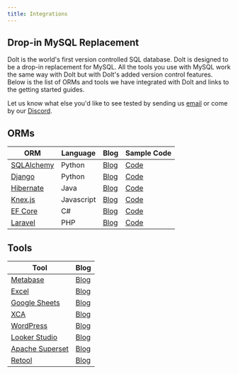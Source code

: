 ```yaml
---
title: Integrations
---
```


## Drop-in MySQL Replacement

Dolt is the world's first version controlled SQL database. Dolt is designed to be a drop-in replacement for MySQL. All the tools you use with MySQL work the same way with Dolt but with Dolt's added version control features. Below is the list of ORMs and tools we have integrated with Dolt and links to the getting started guides. 

Let us know what else you'd like to see tested by sending us [email](mailto:interest@dolthub.com) or come by our [Discord](https://discord.gg/gqr7K4VNKe). 

## ORMs
| ORM | Language | Blog | Sample Code | 
| --- | ---------| ---- | ----------- |
| [SQLAlchemy](https://www.sqlalchemy.org/) | Python | [Blog](https://www.dolthub.com/blog/2023-07-12-sql-alchemy-getting-started/) | [Code](https://github.com/timsehn/dolt-sqlalchemy-getting-started/tree/main) |
| [Django](https://www.djangoproject.com/)| Python | [Blog](https://www.dolthub.com/blog/2024-01-31-dolt-django/) | [Code](https://github.com/dolthub/dolt_django) |
| [Hibernate ](https://hibernate.org/)| Java | [Blog](https://www.dolthub.com/blog/2023-11-13-dolt-on-hibernate/) | [Code](https://github.com/dolthub/hibernate-sample) |
| [Knex.js](https://knexjs.org/) | Javascript | [Blog](https://www.dolthub.com/blog/2023-09-27-dolt-and-knexjs/) | [Code](https://github.com/dolthub/dolt-knexjs-example) |
| [EF Core](https://learn.microsoft.com/en-us/ef/core/) | C# | [Blog](https://www.dolthub.com/blog/2023-12-04-works-with-dolt-efcore/) | [Code](https://github.com/dolthub/efcore-sample) |
| [Laravel](https://laravel.com/) | PHP | [Blog](https://www.dolthub.com/blog/2024-01-08-dolt-laravel/) | [Code](https://github.com/dolthub/chirper) |

## Tools

| Tool | Blog | 
| ---- | ---- | 
| [Metabase](https://github.com/metabase/metabase) | [Blog](https://www.dolthub.com/blog/2024-01-24-dolt-metabase/) |
| [Excel](https://www.microsoft.com/en-us/microsoft-365/excel) | [Blog](https://www.dolthub.com/blog/2023-11-24-dolt-excel) | 
| [Google Sheets](https://www.google.com/sheets/about/#overview) | [Blog](https://www.dolthub.com/blog/2023-09-15-dolt-google-sheets/) |
| [XCA](https://hohnstaedt.de/xca/) | [Blog](https://www.dolthub.com/blog/2023-08-21-xca-on-dolt/) |
| [WordPress](https://wordpress.com/) | [Blog](https://www.dolthub.com/blog/2023-08-04-wordpress-on-dolt/) |
| [Looker Studio](https://lookerstudio.google.com/) | [Blog](https://www.dolthub.com/blog/2023-02-13-dolt-looker/) |
| [Apache Superset](https://superset.apache.org/) | [Blog](https://www.dolthub.com/blog/2023-01-27-dolt-superset/) |
| [Retool](https://retool.com/) | [Blog](https://www.dolthub.com/blog/2023-01-03-superpower-retool-with-dolt/) |
